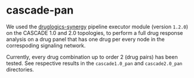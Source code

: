 # cascade-pan

We used the [druglogics-synergy](https://github.com/druglogics/druglogics-synergy) pipeline executor module (version `1.2.0`) on the CASCADE 1.0 and 2.0 topologies, to perform a full drug response analysis on a drug panel that has one drug per every node in the correspoding signaling network.

Currently, every drug combination up to order 2 (drug pairs) has been tested.
See respective results in the `cascade1.0_pan` and `cascade2.0_pan` directories.


